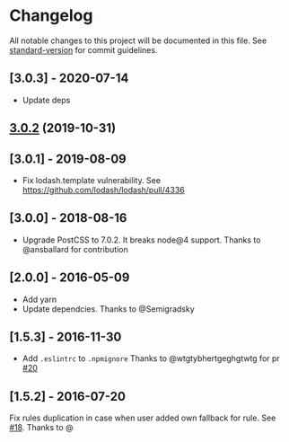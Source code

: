# Changelog

All notable changes to this project will be documented in this file. See [standard-version](https://github.com/conventional-changelog/standard-version) for commit guidelines.

## [3.0.3] - 2020-07-14
 - Update deps

## [3.0.2](https://github.com/maximkoretskiy/postcss-initial/compare/v3.0.1...v3.0.2) (2019-10-31)

## [3.0.1] - 2019-08-09
 - Fix lodash.template vulnerability. See https://github.com/lodash/lodash/pull/4336

## [3.0.0] - 2018-08-16
 - Upgrade PostCSS to 7.0.2. It breaks node@4 support. Thanks to @ansballard for contribution

## [2.0.0] - 2016-05-09
 - Add yarn
 - Update dependcies. Thanks to @Semigradsky

## [1.5.3] - 2016-11-30
 - Add `.eslintrc` to `.npmignore` Thanks to @wtgtybhertgeghgtwtg for pr [#20](https://github.com/maximkoretskiy/postcss-initial/pull/20)

## [1.5.2] - 2016-07-20
Fix rules duplication in case when user added own fallback for rule.
See [#18](https://github.com/maximkoretskiy/postcss-initial/issues/18).
Thanks to @
